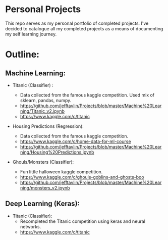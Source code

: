 # Personal Projects

This repo serves as my personal portfolio of completed projects. I've decided to catalogue all my completed projects as a means of documenting my self learning journey.


# Outline:

## Machine Learning:

- Titanic (Classifier) :
  - Data collected from the famous kaggle competition. Used mix of sklearn, pandas, numpy.
  - https://github.com/jefftavlin/Projects/blob/master/Machine%20Learning/Titanic_v2.ipynb
  - https://www.kaggle.com/c/titanic
  
- Housing Predictions (Regression):
  - Data collected from the famous kaggle competition.
  - https://www.kaggle.com/c/home-data-for-ml-course
  - https://github.com/jefftavlin/Projects/blob/master/Machine%20Learning/Housing%20Predictions.ipynb

- Ghouls/Monsters (Classifier):
  - Fun little halloween kaggle competition.
  - https://www.kaggle.com/c/ghouls-goblins-and-ghosts-boo
  - https://github.com/jefftavlin/Projects/blob/master/Machine%20Learning/monsters_v2.ipynb
  
## Deep Learning (Keras):
- Titanic (Classifier):
  - Recompleted the Titanic competition using keras and neural networks.
  - https://www.kaggle.com/c/titanic

